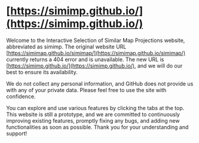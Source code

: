 # [https://simimp.github.io/](https://simimp.github.io/)

Welcome to the Interactive Selection of Similar Map Projections website, abbreviated as simimp. The original website URL [https://simimap.github.io/simimap/](https://simimap.github.io/simimap/) currently returns a 404 error and is unavailable. The new URL is [https://simimp.github.io/](https://simimp.github.io/), and we will do our best to ensure its availability.

We do not collect any personal information, and GitHub does not provide us with any of your private data. Please feel free to use the site with confidence.

You can explore and use various features by clicking the tabs at the top. This website is still a prototype, and we are committed to continuously improving existing features, promptly fixing any bugs, and adding new functionalities as soon as possible. Thank you for your understanding and support!
